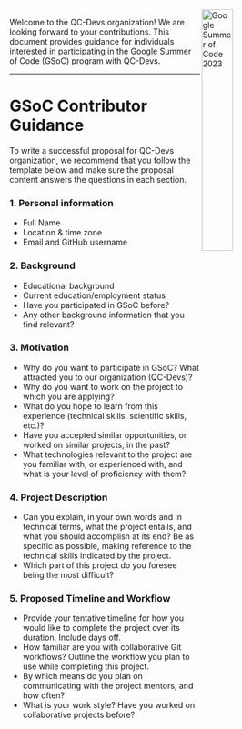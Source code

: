 <img src="https://developers.google.com/open-source/gsoc/resources/downloads/GSoC-Vertical.svg" title="Google Summer of Code 2023" alt="Google Summer of Code 2023" align="right" width="33%"/>

Welcome to the QC-Devs organization! We are looking forward to your contributions. This document provides guidance for individuals interested in participating in the Google Summer of Code (GSoC) program with QC-Devs.

----

# GSoC Contributor Guidance

To write a successful proposal for QC-Devs organization, we recommend that you follow the template below and make sure the proposal content answers the questions in each section.

### 1. Personal information
- Full Name
- Location & time zone
- Email and GitHub username

### 2. Background
- Educational background
- Current education/employment status
- Have you participated in GSoC before?
- Any other background information that you find relevant?

### 3. Motivation
- Why do you want to participate in GSoC? What attracted you to our organization (QC-Devs)?
- Why do you want to work on the project to which you are applying?
- What do you hope to learn from this experience (technical skills, scientific skills, etc.)?
- Have you accepted similar opportunities, or worked on similar projects, in the past?
- What technologies relevant to the project are you familiar with, or experienced with, and what is your level of proficiency with them?

### 4. Project Description
- Can you explain, in your own words and in technical terms, what the project entails, and what you should accomplish at its end? Be as specific as possible, making reference to the technical skills indicated by the project.
- Which part of this project do you foresee being the most difficult?

### 5. Proposed Timeline and Workflow
- Provide your tentative timeline for how you would like to complete the project over its duration. Include days off.
- How familiar are you with collaborative Git workflows? Outline the workflow you plan to use while completing this project.
- By which means do you plan on communicating with the project mentors, and how often?
- What is your work style? Have you worked on collaborative projects before?
